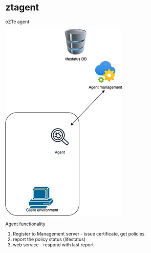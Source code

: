 # ztagent
oZTe agent

![](Docs/imgs/scheme.jpg)

Agent functionality 
1) Register to Management server  - issue certificate, get policies.
2) report the policy status (lifestatus)
3) web service - respond with last report 
